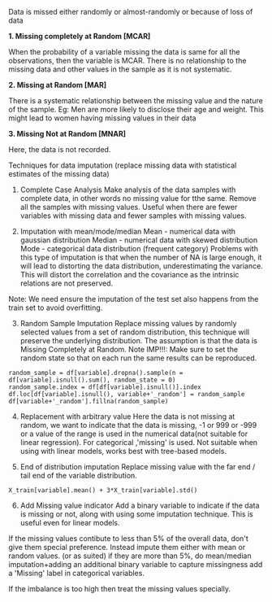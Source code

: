 Data is missed either randomly or almost-randomly or because of loss of data

**1. Missing completely at Random [MCAR]**

When the probability of a variable missing the data is same for all the observations, then the variable is MCAR.
There is no relationship to the missing data and other values in the sample as it is not systematic. 

**2. Missing at Random [MAR]**

There is a systematic relationship between the missing value and the nature of the sample. 
Eg: Men are more likely to disclose their age and weight. This might lead to women having missing values in their data

**3. Missing Not at Random [MNAR]**

Here, the data is not recorded.

Techniques for data imputation (replace missing data with statistical estimates of the missing data)
1. Complete Case Analysis
Make analysis of the data samples with complete data, in other words no missing value for tthe same.
Remove all the samples with missing values. Useful when there are fewer variables with missing data and fewer samples with missing values.

2. Imputation with mean/mode/median
Mean - numerical data with gaussian distribution
Median - numerical data with skewed distribution
Mode - categorical data distribution (frequent category)
Problems with this type of imputation is that when the number of NA is large enough, it will lead to distorting the data distribution, underestimating the variance. This will distort the correlation and the covariance as the intrinsic relations are not preserved.

Note: We need ensure the imputation of the test set also happens from the train set to avoid overfitting.

3. Random Sample Imputation
Replace missing values by randomly selected values from a set of random distribution, this technique will preserve the underlying distribution. The assumption is that the data is Missing Completely at Random.
Note IMP!!!: Make sure to set the random state so that on each run the same results can be reproduced.

```
random_sample = df[variable].dropna().sample(n = df[variable].isnull().sum(), random_state = 0)
random_sample.index = df[df[variable].isnull()].index
df.loc[df[variable].isnull(), variable+'_random'] = random_sample
df[variable+'_random'].fillna(random_sample)

```
4. Replacement with arbitrary value
Here the data is not missing at random, we want to indicate that the data is missing, -1 or 999 or -999 or a value of the range is used in the numerical data(not suitable for linear regression). For categorical ,'missing' is used. 
Not suitable when using with linear models, works best with tree-based models.

5. End of distribution imputation
Replace missing value with the far end / tail end of the variable distribution.
```
X_train[variable].mean() + 3*X_train[variable].std()
```
6. Add Missing value indicator
Add a binary variable to indicate if the data is missing or not, along with using some imputation technique. This is useful even for linear models.


If the missing values contibute to less than 5% of the overall data, don't give them special preference. Instead impute them either with mean or random values. (or as suited)
if they are more than 5%, do mean/median imputation+adding an additional binary variable to capture missingness add a 'Missing' label in categorical variables.

If the imbalance is too high then treat the missing values specially.
